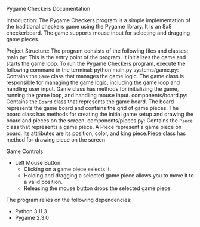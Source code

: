Pygame Checkers Documentation


Introduction:
The Pygame Checkers program is a simple implementation of the traditional checkers game using the Pygame library. It is an 8x8 checkerboard. The game supports mouse input for selecting and dragging game pieces.

Project Structure:
The program consists of the following files and classes:
main.py: This is the entry point of the program. It initializes the game and starts the game loop.
To run the Pygame Checkers program, execute the following command in the terminal: python main.py
systems/game.py: Contains the `Game` class that manages the game logic.
The game class is responsible for managing the game logic, including the game loop and handling user input. Game class has methods for initializing the game, running the game loop, and handling mouse input.
components/board.py: Contains the `Board` class that represents the game board.
The board represents the game board and contains the grid of game pieces. The board class has methods for creating the initial game setup and drawing the board and pieces on the screen.
components/pieces.py: Contains the `Piece` class that represents a game piece.
A Piece represent a game piece on board. Its attributes are its position, color, and king piece.Piece class has method for drawing piece on the screen 

Game Controls
- Left Mouse Button:
  - Clicking on a game piece selects it.
  - Holding and dragging a selected game piece allows you to move it to a valid position.
  - Releasing the mouse button drops the selected game piece.
  
The program relies on the following dependencies:
- Python 3.11.3
- Pygame 2.3.0












